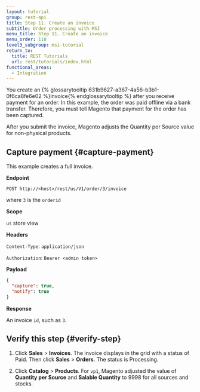 ```yaml
---
layout: tutorial
group: rest-api
title: Step 11. Create an invoice
subtitle: Order processing with MSI
menu_title: Step 11. Create an invoice
menu_order: 110
level3_subgroup: msi-tutorial
return_to:
  title: REST Tutorials
  url: rest/tutorials/index.html
functional_areas:
  - Integration
---
```


You create an {% glossarytooltip 631b9627-a367-4a56-b3b1-0f6ca8fe6e02 %}invoice{% endglossarytooltip %} after you receive payment for an order. In this example, the order was paid offline via a bank transfer. Therefore, you must tell Magento that payment for the order has been captured.

After you submit the invoice, Magento adjusts the Quantity per Source value for non-physical products.

## Capture payment {#capture-payment}

This example creates a full invoice.

**Endpoint**

`POST http://<host>/rest/us/V1/order/3/invoice`

where `3` is the `orderid`

**Scope**

`us` store view

**Headers**

`Content-Type`: `application/json`

`Authorization`: `Bearer <admin token>`

**Payload**

``` json
{
  "capture": true,
  "notify": true
}
```

**Response**

An invoice `id`, such as `3`.

## Verify this step {#verify-step}

1. Click **Sales** > **Invoices**. The invoice displays in the grid with a status of Paid. Then click **Sales** > **Orders**. The status is Processing.

2. Click **Catalog** > **Products**. For `vp1`, Magento adjusted the value of **Quantity per Source** and **Salable Quantity** to 9998 for all sources and stocks.
